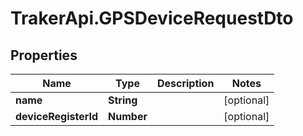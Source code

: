 # TrakerApi.GPSDeviceRequestDto

## Properties

Name | Type | Description | Notes
------------ | ------------- | ------------- | -------------
**name** | **String** |  | [optional] 
**deviceRegisterId** | **Number** |  | [optional] 


